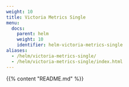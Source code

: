 ```yaml
---
weight: 10
title: Victoria Metrics Single
menu:
  docs:
    parent: helm
    weight: 10
    identifier: helm-victoria-metrics-single
aliases:
  - /helm/victoria-metrics-single/
  - /helm/victoria-metrics-single/index.html
---
```

{{% content "README.md" %}}
